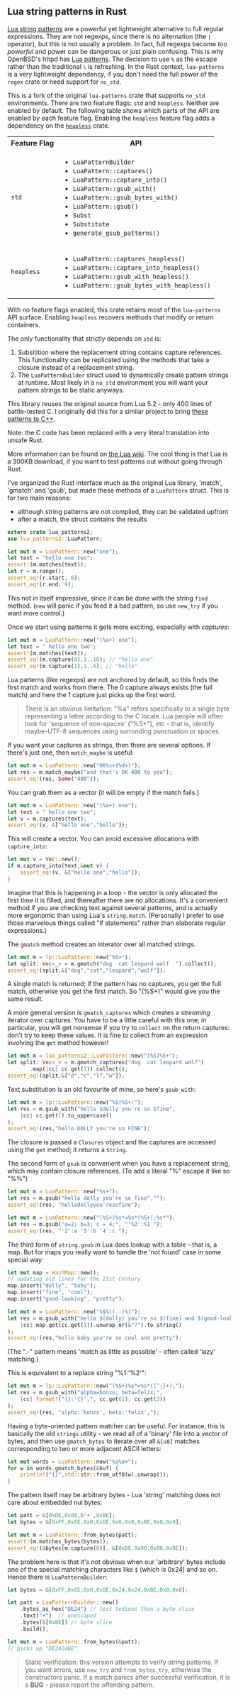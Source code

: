## Lua string patterns in Rust

[Lua string patterns](https://www.lua.org/pil/20.2.html) are a powerful
yet lightweight alternative to full regular expressions. They are not
regexps, since there is no alternation (the `|` operator), but this
is not usually a problem. In fact, full regexps become _too powerful_ and
power can be dangerous or just plain confusing.
This is why OpenBSD's httpd has [Lua patterns](http://man.openbsd.org/patterns.7).
The decision to use `%` as the escape rather than the traditional `\` is refreshing.
In the Rust context, `lua-patterns` is a very lightweight dependency, if you
don't need the full power of the `regex` crate or need support for `no_std`.

This is a fork of the original `lua-patterns` crate that supports `no_std` environments.
There are two feature flags: `std` and `heapless`. Neither are enabled by default.
The following table shows which parts of the API are enabled by each feature flag.
Enabling the `heapless` feature flag adds a dependency on the [`heapless`](https://crates.io/crates/heapless) crate.

<table>
    <tbody>
        <tr>
            <th>Feature Flag</th>
            <th>API</th>
        </tr>
        <tr>
            <td><code>std</code></td>
            <td>
                <ul>
                    <li><code>LuaPatternBuilder</code></li>
                    <li><code>LuaPattern::captures()</code></li>
                    <li><code>LuaPattern::capture_into()</code></li>
                    <li><code>LuaPattern::gsub_with()</code></li>
                    <li><code>LuaPattern::gsub_bytes_with()</code></li>
                    <li><code>LuaPattern::gsub()</code></li>
                    <li><code>Subst</code></li>
                    <li><code>Substitute</code></li>
                    <li><code>generate_gsub_patterns()</code></li>
                </ul>
            </td>
        </tr>
        <tr>
            <td><code>heapless</code></td>
            <td>
                <ul>
                    <li><code>LuaPattern::captures_heapless()</code></li>
                    <li><code>LuaPattern::capture_into_heapless()</code></li>
                    <li><code>LuaPattern::gsub_with_heapless()</code></li>
                    <li><code>LuaPattern::gsub_bytes_with_heapless()</code></li>
                </ul>
            </td>
        </tr>
    </tbody>
</table>

With no feature flags enabled, this crate retains most of the `lua-patterns` API surface. 
Enabling `heapless` recovers methods that modify or return containers. 

The only functionality that strictly depends on `std` is:

1. Subsitition where the replacement string contains capture references. This functionality can be replicated using the
methods that take a closure instead of a replacement string.
2. The `LuaPatternBuilder` struct used to dynamically create pattern strings at runtime. Most likely in a `no_std`
environment you will want your pattern strings to be static anyways.

This library reuses the original source from Lua 5.2 - only
400 lines of battle-tested C. I originally did this for a similar project to bring
[these patterns to C++](https::/github.com/stevedonovan/rx-cpp).

Note: the C code has been replaced with a very literal translation into unsafe Rust.

More information can be found on [the Lua wiki](http://lua-users.org/wiki/PatternsTutorial).
The cool thing is that Lua is a 300KB download, if you want to test patterns out
without going through Rust.

I've organized the Rust interface much as the original Lua library, 'match',
'gmatch' and 'gsub', but made these methods of a `LuaPattern` struct. This is
for two main reasons:

  - although string patterns are not compiled, they can be validated upfront
  - after a match, the struct contains the results

```rust
extern crate lua_patterns2;
use lua_patterns2::LuaPattern;

let mut m = LuaPattern::new("one");
let text = "hello one two";
assert!(m.matches(text));
let r = m.range();
assert_eq!(r.start, 6);
assert_eq!(r.end, 9);
```
This not in itself impressive, since it can be done with the string `find`
method. (`new` will panic if you feed it a bad pattern, so use `new_try` if
you want more control.)

Once we start using patterns it gets more exciting, especially
with _captures_:

```rust
let mut m = LuaPattern::new("(%a+) one");
let text = " hello one two";
assert!(m.matches(text));
assert_eq!(m.capture(0),1..10); // "hello one"
assert_eq!(m.capture(1),1..6); // "hello"
```
Lua patterns (like regexps) are not anchored by default, so this finds
the first match and works from there. The 0 capture always exists
(the full match) and here the 1 capture just picks up the first word.

> There is an obvious limitation: "%a" refers specifically to a single byte
> representing a letter according to the C locale. Lua people will often
> look for 'sequence of non-spaces' ("%S+"), etc - that is, identify maybe-UTF-8
> sequences using surronding punctuation or spaces.

If you want your captures as strings, then there are several options. If there's
just one, then `match_maybe` is useful:

```rust
let mut m = LuaPattern::new("OK%s+(%d+)");
let res = m.match_maybe("and that's OK 400 to you");
assert_eq!(res, Some("400"));
```
You can grab them as a vector (it will be empty if the match fails.)

```rust
let mut m = LuaPattern::new("(%a+) one");
let text = " hello one two";
let v = m.captures(text);
assert_eq!(v, &["hello one","hello"]);
```
This will create a vector. You can avoid excessive allocations with `capture_into`:

```rust
let mut v = Vec::new();
if m.capture_into(text,&mut v) {
    assert_eq!(v, &["hello one","hello"]);
}
```
Imagine that this is happening in a loop - the vector is only allocated the first
time it is filled, and thereafter there are no allocations. It's a convenient
method if you are checking text against several patterns, and is actually
more ergonomic than using Lua's `string.match`.  (Personally I prefer
to use those marvelous things called "if statements" rather than elaborate
regular expressions.)

The `gmatch` method creates an interator over all matched strings.

```rust
let mut m = lp::LuaPattern::new("%S+");
let split: Vec<_> = m.gmatch("dog  cat leopard wolf  ").collect();
assert_eq!(split,&["dog","cat","leopard","wolf"]);
```
A single match is returned; if the pattern has no captures, you get the full match,
otherwise you get the first match. So "(%S+)" would give you the same result.

A more general version is `gmatch_captures` which creates a _streaming_ iterator
over captures. You have to be a little careful with this one; in particular, you
will get nonsense if you try to `collect` on the return captures: don't try to
keep these values.
It is fine to collect from an expression involving the `get` method however!

```rust
let mut m = lua_patterns2::LuaPattern::new("(%S)%S+");
let split: Vec<_> = m.gmatch_captures("dog  cat leopard wolf")
       .map(|cc| cc.get(1)).collect();
assert_eq!(split,&["d","c","l","w"]);
```

Text substitution is an old favourite of mine, so here's `gsub_with`:

```rust
let mut m = lp::LuaPattern::new("%$(%S+)");
let res = m.gsub_with("hello $dolly you're so $fine",
    |cc| cc.get(1).to_uppercase()
);
assert_eq!(res,"hello DOLLY you're so FINE");
```
The closure is passed a `Closures` object and the captures are accessed
using the `get` method; it returns a `String`.

The second form of `gsub` is convenient when you have a replacement
string, which may contain closure references. (To add a literal "%" escape
it like so "%%")

```rust
let mut m = LuaPattern::new("%s+");
let res = m.gsub("hello dolly you're so fine","");
assert_eq!(res, "hellodollyyou'resofine");

let mut m = LuaPattern::new("(%S+)%s*=%s*(%S+);%s*");
let res = m.gsub("a=2; b=3; c = 4;", "'%2':%1 ");
assert_eq!(res, "'2':a '3':b '4':c ");
```
The third form of `string.gsub` in Lua does lookup with a table - that is, a map.
But for maps you really want to handle the 'not found' case in some special way:

```rust
let mut map = HashMap::new();
// updating old lines for the 21st Century
map.insert("dolly", "baby");
map.insert("fine", "cool");
map.insert("good-looking", "pretty");

let mut m = LuaPattern::new("%$%((.-)%)");
let res = m.gsub_with("hello $(dolly) you're so $(fine) and $(good-looking)",
    |cc| map.get(cc.get(1)).unwrap_or(&"?").to_string()
);
assert_eq!(res,"hello baby you're so cool and pretty");
```

(The ".-" pattern means 'match as little as possible' - often called 'lazy'
matching.)

This is equivalent to a replace string "%1:'%2'":

```rust
let mut m = lp::LuaPattern::new("(%S+)%s*=%s*([^;]+);");
let res = m.gsub_with("alpha=bonzo; beta=felix;",
    |cc| format!("{}:'{}',", cc.get(1), cc.get(2))
);
assert_eq!(res, "alpha:'bonzo', beta:'felix',");
```
Having a byte-oriented pattern matcher can be useful. For instance, this
is basically the old `strings` utility - we read all of a 'binary' file into
a vector of bytes, and then use `gmatch_bytes` to iterate over all `&[u8]`
matches corresponding to two or more adjacent ASCII letters:

```rust
let mut words = LuaPattern::new("%a%a+");
for w in words.gmatch_bytes(&buf) {
    println!("{}",std::str::from_utf8(w).unwrap());
}
```
The pattern itself may be arbitrary bytes - Lua 'string' matching does
not care about embedded nul bytes:

```rust
let patt = &[0xDE,0x00,b'+',0xBE];
let bytes = &[0xFF,0xEE,0x0,0xDE,0x0,0x0,0xBE,0x0,0x0];

let mut m = LuaPattern::from_bytes(patt);
assert!(m.matches_bytes(bytes));
assert_eq!(&bytes[m.capture(0)], &[0xDE,0x00,0x00,0xBE]);
```
The problem here is that it's not obvious when our 'arbitrary' bytes
include one of the special matching characters like `$` (which is 0x24)
and so on. Hence there is `LuaPatternBuilder`:

```rust
let bytes = &[0xFF,0xEE,0x0,0xDE,0x24,0x24,0xBE,0x0,0x0];

let patt = LuaPatternBuilder::new()
    .bytes_as_hex("DE24") // less tedious than a byte slice
    .text("+")  // unescaped
    .bytes(&[0xBE]) // byte slice
    .build();

let mut m = LuaPattern::from_bytes(&patt);
// picks up "DE2424BE"
```
> Static verification: this version attempts to verify string patterns. If you
> want errors, use `new_try` and `from_bytes_try`, otherwise the constructors panic.
> If a match panics after successful verification, it is a __BUG__ - please
> report the offending pattern.


